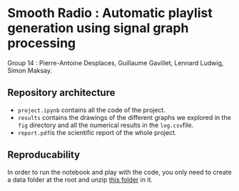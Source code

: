 # Smooth Radio : Automatic playlist generation using signal graph processing
 Group 14 : Pierre-Antoine Desplaces, Guillaume Gavillet, Lennard Ludwig, Simon Maksay.
 
 
## Repository architecture
- `project.ipynb` contains all the code of the project.
- `results` contains the drawings of the different graphs we explored in the `fig` directory and all the numerical results in the `log.csv`file.
- `report.pdf`is the scientific report of the whole project.

## Reproducability
In order to run the notebook and play with the code, you only need to create a data folder at the root and unzip [this folder](https://os.unil.cloud.switch.ch/fma/fma_metadata.zip) in it.